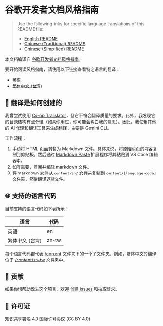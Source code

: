 # 谷歌开发者文档风格指南

> Use the following links for specific language translations of this README file:
>
> - [English README](README.md)
> - [Chinese (Traditional) README](README.zh-tw.md)
> - [Chinese (Simplified) README](README.zh-cn.md)

本文档编译自 [谷歌开发者文档风格指南](https://developers.google.com/style)。

要开始阅读风格指南，请使用以下链接查看特定语言的翻译：

- [英语](content/en/index.md)
- [繁体中文 (台湾)](content/zh-tw/index.md)

## 🤖 翻译是如何创建的

我曾尝试使用 [Co-op Translator](https://github.com/Azure/co-op-translator)，但它不符合翻译质量的要求。此外，我发现它的目录结构有点奇怪（如果你用过，你可能会明白我的意思）。因此，我使用其他的 AI 代理和翻译工具来生成翻译，主要是 Gemini CLI。

工作流程：

1. 手动将 HTML 页面转换为 Markdown 文件。具体来说，将原始网页的内容复制到剪贴板，然后通过 [Markdown Paste](httpss://github.com/telesoho/vscode-markdown-paste-image) 扩展程序将其粘贴到 VS Code 编辑器中。
2. 如有需要，审阅并编辑 markdown 文件。
3. 将 markdown 文件从 `content/en/` 文件夹复制到 `content/[language-code]` 文件夹，然后翻译这些文件。

## 🌐 支持的语言代码

目前支持的语言代码如下表所示：

| 语言 | 代码 |
| ---------|------|
| 英语 | en |
| 繁体中文 (台湾) | zh-tw |

每个语言代码都代表 [/content](content) 文件夹下的一个子文件夹。例如，繁体中文的翻译位于 [/content/zh-tw](content/zh-tw/) 文件夹中。

## 🙌 贡献

如果你想帮助改进这个项目，欢迎 [创建 issues](https://github.com/tech-writing-lab/style-guide/issues) 和拉取请求。

## 📜 许可证

知识共享署名 4.0 国际许可协议 (CC BY 4.0)
